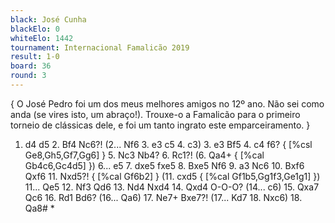 ```yaml
---
black: José Cunha
blackElo: 0
whiteElo: 1442
tournament: Internacional Famalicão 2019
result: 1-0
board: 36
round: 3
---
```


{ O José Pedro foi um dos meus melhores amigos no 12º ano. Não sei como anda (se vires isto, um abraço!). Trouxe-o a Famalicão para o primeiro torneio de clássicas dele, e foi um tanto ingrato este emparceiramento. }
1. d4 d5 2. Bf4 Nc6?! (2... Nf6 3. e3 c5 4. c3) 3. e3 Bf5 4. c4 f6? { [%csl Ge8,Gh5,Gf7,Gg6] } 5. Nc3 Nb4? 6. Rc1?! (6. Qa4+ { [%cal Gb4c6,Gc4d5] }) 6... e5 7. dxe5 fxe5 8. Bxe5 Nf6 9. a3 Nc6 10. Bxf6 Qxf6 11. Nxd5?! { [%cal Gf6b2] } (11. cxd5 { [%cal Gf1b5,Gg1f3,Ge1g1] }) 11... Qe5 12. Nf3 Qd6 13. Nd4 Nxd4 14. Qxd4 O-O-O? (14... c6) 15. Qxa7 Qc6 16. Rd1 Bd6? (16... Qa6) 17. Ne7+ Bxe7?! (17... Kd7 18. Nxc6) 18. Qa8# *
